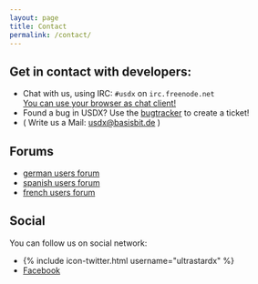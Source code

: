 ```yaml
---
layout: page
title: Contact
permalink: /contact/
---
```


## Get in contact with developers:

*  Chat with us, using IRC: `#usdx` on `irc.freenode.net`  
   [You can use your browser as chat client!][webchat]
*  Found a bug in USDX? Use the [bugtracker][bugtracker] to create a ticket!
*  ( Write us a Mail: [usdx@basisbit.de](mailto:usdx@basisbit.de) )

## Forums

* [german users forum][forum_de]
* [spanish users forum][forum_es]
* [french users forum][forum_fr]

## Social

You can follow us on social network:

*  {% include icon-twitter.html username="ultrastardx" %}
*  [Facebook][fb]

[webchat]: http://webchat.freenode.net/?nick=usdx.&channels=%23usdx&prompt=1
[bugtracker]: https://github.com/UltraStar-Deluxe/USDX/issues
[fb]: http://www.facebook.com/pages/UltraStar-Deluxe/386765612789
[forum_de]: http://ultra-star.de/
[forum_es]: http://ultrastar-es.org/foro/
[forum_fr]: http://ultrastar.forumprod.com/
